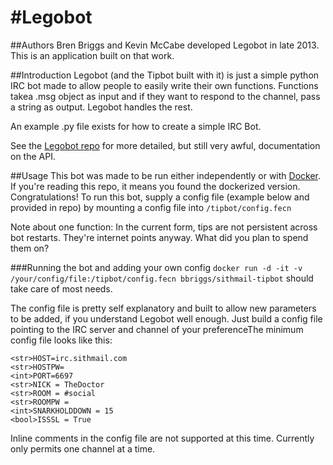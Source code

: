 #Legobot
=======
##Authors
Bren Briggs and Kevin McCabe developed Legobot in late 2013. This is an application built on that work. 

##Introduction
Legobot (and the Tipbot built with it) is just a simple python IRC bot made to allow people to easily write their own functions. 
Functions takea  .msg object as input and if they want to respond to the channel, pass a string as output. Legobot handles the rest. 

An example .py file exists for how to create a simple IRC Bot.

See the [Legobot repo](https://github.com/bbriggs/Legobot) for more detailed, but still very awful, documentation on the API. 

##Usage
This bot was made to be run either independently or with [Docker](https://www.docker.com/). If you're reading this repo, it means you found the dockerized version. Congratulations!
To run this bot, supply a config file (example below and provided in repo) by mounting a config file into `/tipbot/config.fecn`

Note about one function: In the current form, tips are not persistent across bot restarts. They're internet points anyway. What did you plan to spend them on?

###Running the bot and adding your own config
`docker run -d -it -v /your/config/file:/tipbot/config.fecn bbriggs/sithmail-tipbot` should take care of most needs. 

The config file is pretty self explanatory and built to allow new parameters to be added, if you understand Legobot well enough. 
Just build a config file pointing to the IRC server and channel of your preferenceThe minimum config file looks like this:
```
<str>HOST=irc.sithmail.com
<str>HOSTPW= 
<int>PORT=6697
<str>NICK = TheDoctor
<str>ROOM = #social
<str>ROOMPW = 
<int>SNARKHOLDDOWN = 15
<bool>ISSSL = True
```
Inline comments in the config file are not supported at this time. Currently only permits one channel at a time. 